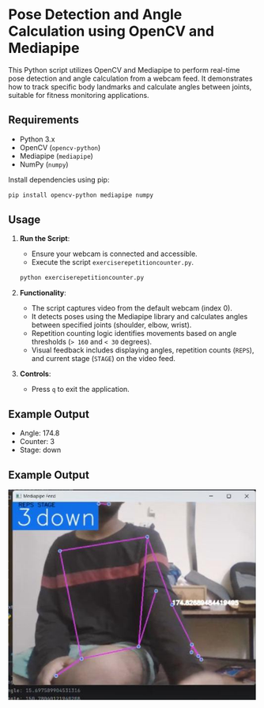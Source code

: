
# Pose Detection and Angle Calculation using OpenCV and Mediapipe

This Python script utilizes OpenCV and Mediapipe to perform real-time pose detection and angle calculation from a webcam feed. It demonstrates how to track specific body landmarks and calculate angles between joints, suitable for fitness monitoring applications.

## Requirements

- Python 3.x
- OpenCV (`opencv-python`)
- Mediapipe (`mediapipe`)
- NumPy (`numpy`)

Install dependencies using pip:
```bash
pip install opencv-python mediapipe numpy
```

## Usage

1. **Run the Script**:
   - Ensure your webcam is connected and accessible.
   - Execute the script `exerciserepetitioncounter.py`.

   ```bash
   python exerciserepetitioncounter.py
   ```

2. **Functionality**:
   - The script captures video from the default webcam (index 0).
   - It detects poses using the Mediapipe library and calculates angles between specified joints (shoulder, elbow, wrist).
   - Repetition counting logic identifies movements based on angle thresholds (`> 160` and `< 30` degrees).
   - Visual feedback includes displaying angles, repetition counts (`REPS`), and current stage (`STAGE`) on the video feed.

3. **Controls**:
   - Press `q` to exit the application.

## Example Output

- Angle: 174.8
- Counter: 3
- Stage: down

## Example Output

![Pose Detection Example 1](output1.jpg)

